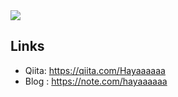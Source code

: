 <a href="https://github.com/anuraghazra/github-readme-stats">
  <img src="https://github-readme-stats.vercel.app/api?username=hashin2425&count_private=true" />
</a>

## Links

 - Qiita: https://qiita.com/Hayaaaaaa
 - Blog : https://note.com/hayaaaaaa
